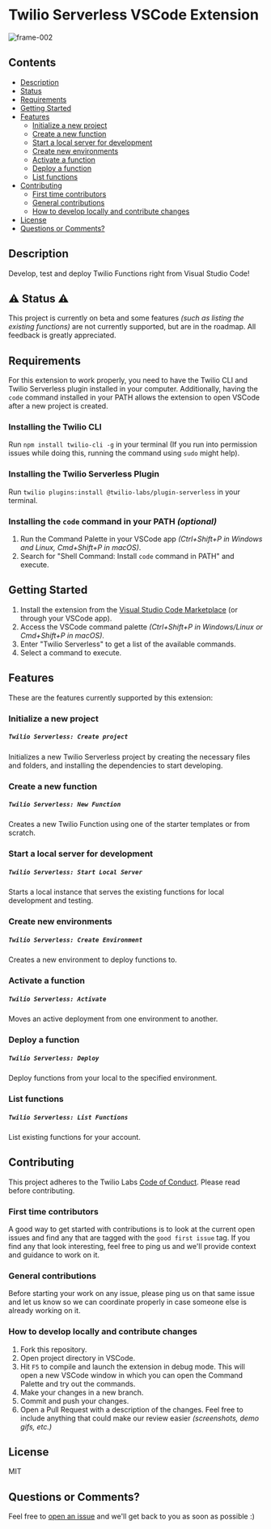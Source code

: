 # Twilio Serverless VSCode Extension
![frame-002](https://user-images.githubusercontent.com/1418949/62335662-86fcb500-b481-11e9-8605-0028f1b39815.jpg)

<!-- TOC -->
## Contents

   * [Description](#description)
   * [Status](#status)
   * [Requirements](#requirements)
   * [Getting Started](#getting-started)
   * [Features](#features)
      * [Initialize a new project](#init)
      * [Create a new function](#new)
      * [Start a local server for development](#start)
      * [Create new environments](#create-env)
      * [Activate a function](#activate)
      * [Deploy a function](#deploy)
      * [List functions](#list)
   * [Contributing](#contributing)
      * [First time contributors](#first-time-contributors)
      * [General contributions](#general-contributions)
      * [How to develop locally and contribute changes](#develop-locally)
   * [License](#license)
   * [Questions or Comments?](#questions)

<!-- End TOC -->

<a name="description"></a>
## Description
Develop, test and deploy Twilio Functions right from Visual Studio Code!

<a name="status"></a>
## ️️⚠️ Status ⚠️
This project is currently on beta and some features _(such as listing the existing functions)_ are not currently supported, but are in the roadmap. All feedback is greatly appreciated.

<a name="requirements"></a>
## Requirements
For this extension to work properly, you need to have the Twilio CLI and Twilio Serverless plugin installed in your computer. Additionally, having the `code` command installed in your PATH allows the extension to open VSCode after a new project is created.

### Installing the Twilio CLI
Run `npm install twilio-cli -g` in your terminal (If you run into permission issues while doing this, running the command using `sudo` might help).

### Installing the Twilio Serverless Plugin
Run `twilio plugins:install @twilio-labs/plugin-serverless` in your terminal.

### Installing the `code` command in your PATH _(optional)_

1. Run the Command Palette in your VSCode app _(Ctrl+Shift+P in Windows and Linux, Cmd+Shift+P in macOS)_.
2. Search for "Shell Command: Install `code` command in PATH" and execute.

<a name="getting-started"></a>
## Getting Started
1. Install the extension from the [Visual Studio Code Marketplace](https://marketplace.visualstudio.com/items?itemName=Twilio.vscode-twilio) (or through your VSCode app).
2. Access the VSCode command palette _(Ctrl+Shift+P in Windows/Linux or Cmd+Shift+P in macOS)_.
3. Enter "Twilio Serverless" to get a list of the available commands.
4. Select a command to execute.

<a name="features"></a>
## Features
These are the features currently supported by this extension:

<a name="init"></a>
### Initialize a new project

##### `Twilio Serverless: Create project`
Initializes a new Twilio Serverless project by creating the necessary files and folders, and installing the dependencies to start developing.

<a name="new"></a>
### Create a new function

##### `Twilio Serverless: New Function`
Creates a new Twilio Function using one of the starter templates or from scratch.

<a name="start"></a>
### Start a local server for development

##### `Twilio Serverless: Start Local Server`
Starts a local instance that serves the existing functions for local development and testing.

<a name="create-env"></a>
### Create new environments

##### `Twilio Serverless: Create Environment`
Creates a new environment to deploy functions to.

<a name="activate"></a>
### Activate a function

##### `Twilio Serverless: Activate`
Moves an active deployment from one environment to another.

<a name="deploy"></a>
### Deploy a function

##### `Twilio Serverless: Deploy`
Deploy functions from your local to the specified environment.

<a name="list"></a>
### List functions

##### `Twilio Serverless: List Functions`
List existing functions for your account.

<a name="contributing"></a>
## Contributing
This project adheres to the Twilio Labs [Code of Conduct](https://github.com/twilio-labs/.github/blob/master/CODE_OF_CONDUCT.md). Please read before contributing.

<a name="first-time-contributors"></a>
### First time contributors
A good way to get started with contributions is to look at the current open issues and find any that are tagged with the `good first issue` tag. If you find any that look interesting, feel free to ping us and we'll provide context and guidance to work on it.

<a name="general-contributions"></a>
### General contributions
Before starting your work on any issue, please ping us on that same issue and let us know so we can coordinate properly in case someone else is already working on it.

<a name="develop-locally"></a>
### How to develop locally and contribute changes
1. Fork this repository.
2. Open project directory in VSCode.
3. Hit `F5` to compile and launch the extension in debug mode. This will open a new VSCode window in which you can open the Command Palette and try out the commands.
4. Make your changes in a new branch.
5. Commit and push your changes.
6. Open a Pull Request with a description of the changes. Feel free to include anything that could make our review easier _(screenshots, demo gifs, etc.)_

<a name="license"></a>
## License
MIT

<a name="questions"></a>
## Questions or Comments?
Feel free to [open an issue](https://github.com/twilio-labs/vscode-twilio/issues/) and we'll get back to you as soon as possible :)

